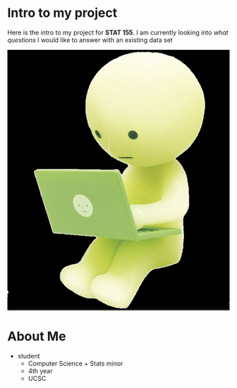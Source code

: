 
# Intro to my project

Here is the intro to my project for **STAT 155**. I am currently looking into *what questions* I would like to answer with an existing data set 

![Smiski studying](smiski.png)

# About Me

* student
    + Computer Science + Stats minor
    + 4th year
    + UCSC 


